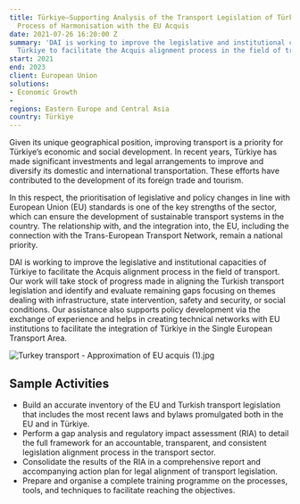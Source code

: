 ```yaml
---
title: Türkiye—Supporting Analysis of the Transport Legislation of Türkiye in the
  Process of Harmonisation with the EU Acquis
date: 2021-07-26 16:20:00 Z
summary: 'DAI is working to improve the legislative and institutional capacities of
  Türkiye to facilitate the Acquis alignment process in the field of transport. '
start: 2021
end: 2023
client: European Union
solutions:
- Economic Growth
- 
regions: Eastern Europe and Central Asia
country: Türkiye
---
```


Given its unique geographical position, improving transport is a priority for Türkiye’s economic and social development. In recent years, Türkiye has made significant investments and legal arrangements to improve and diversify its domestic and international transportation. These efforts have contributed to the development of its foreign trade and tourism.

In this respect, the prioritisation of legislative and policy changes in line with European Union (EU) standards is one of the key strengths of the sector, which can ensure the development of sustainable transport systems in the country. The relationship with, and the integration into, the EU, including the connection with the Trans-European Transport Network, remain a national priority. 

DAI is working to improve the legislative and institutional capacities of Türkiye to facilitate the Acquis alignment process in the field of transport. Our work will take stock of progress made in aligning the Turkish transport legislation and identify and evaluate remaining gaps focusing on themes dealing with infrastructure, state intervention, safety and security, or social conditions. Our assistance also supports policy development via the exchange of experience and helps in creating technical networks with EU institutions to facilitate the integration of Türkiye in the Single European Transport Area.

![Turkey transport - Approximation of EU acquis (1).jpg](/uploads/Turkey%20transport%20-%20Approximation%20of%20EU%20acquis%20(1).jpg)

## Sample Activities 

* Build an accurate inventory of the EU and Turkish transport legislation that includes the most recent laws and bylaws promulgated both in the EU and in Türkiye.
* Perform a gap analysis and regulatory impact assessment (RIA) to detail the full framework for an accountable, transparent, and consistent legislation alignment process in the transport sector.
* Consolidate the results of the RIA in a comprehensive report and accompanying action plan for legal alignment of transport legislation.
* Prepare and organise a complete training programme on the processes, tools, and techniques to facilitate reaching the objectives.